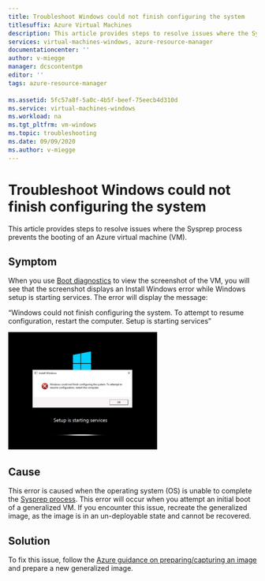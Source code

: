 ```yaml
---
title: Troubleshoot Windows could not finish configuring the system
titlesuffix: Azure Virtual Machines
description: This article provides steps to resolve issues where the Sysprep process prevents the booting of an Azure VM.
services: virtual-machines-windows, azure-resource-manager
documentationcenter: ''
author: v-miegge
manager: dcscontentpm
editor: ''
tags: azure-resource-manager

ms.assetid: 5fc57a8f-5a0c-4b5f-beef-75eecb4d310d
ms.service: virtual-machines-windows
ms.workload: na
ms.tgt_pltfrm: vm-windows
ms.topic: troubleshooting
ms.date: 09/09/2020
ms.author: v-miegge
---
```


# Troubleshoot Windows could not finish configuring the system

This article provides steps to resolve issues where the Sysprep process prevents the booting of an Azure virtual machine (VM).

## Symptom

When you use [Boot diagnostics](https://docs.microsoft.com/azure/virtual-machines/troubleshooting/boot-diagnostics) to view the screenshot of the VM, you will see that the screenshot displays an Install Windows error while Windows setup is starting services. The error will display the message:

“Windows could not finish configuring the system. To attempt to resume configuration, restart the computer. Setup is starting services”

  ![Figure 1 displays an Install Windows error with the message: “Windows could not finish configuring the system. To attempt to resume configuration, restart the computer. Setup is starting services”](./media/windows-could-not-configure-system/1-windows-error-configure.png)

## Cause

This error is caused when the operating system (OS) is unable to complete the [Sysprep process](https://docs.microsoft.com/windows-hardware/manufacture/desktop/sysprep-process-overview). This error will occur when you attempt an initial boot of a generalized VM. If you encounter this issue, recreate the generalized image, as the image is in an un-deployable state and cannot be recovered.

## Solution

To fix this issue, follow the [Azure guidance on preparing/capturing an image](https://docs.microsoft.com/azure/virtual-machines/windows/upload-generalized-managed) and prepare a new generalized image.
